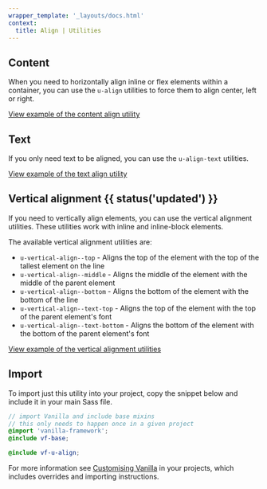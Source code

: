 ```yaml
---
wrapper_template: '_layouts/docs.html'
context:
  title: Align | Utilities
---
```


## Content

When you need to horizontally align inline or flex elements within a container,
you can use the `u-align` utilities to force them to align center, left or
right.

<div class="embedded-example"><a href="/docs/examples/utilities/align/content" class="js-example">
View example of the content align utility
</a></div>

## Text

If you only need text to be aligned, you can use the `u-align-text` utilities.

<div class="embedded-example"><a href="/docs/examples/utilities/align/text" class="js-example">
View example of the text align utility
</a></div>

## Vertical alignment {{ status('updated') }}

If you need to vertically align elements, you can use the vertical alignment utilities. These utilities work with inline and inline-block elements.

The available vertical alignment utilities are:

- `u-vertical-align--top` - Aligns the top of the element with the top of the tallest element on the line
- `u-vertical-align--middle` - Aligns the middle of the element with the middle of the parent element
- `u-vertical-align--bottom` - Aligns the bottom of the element with the bottom of the line
- `u-vertical-align--text-top` - Aligns the top of the element with the top of the parent element's font
- `u-vertical-align--text-bottom` - Aligns the bottom of the element with the bottom of the parent element's font

<div class="embedded-example"><a href="/docs/examples/utilities/align/vertical-align" class="js-example">
View example of the vertical alignment utilities
</a></div>

## Import

To import just this utility into your project, copy the snippet below and
include it in your main Sass file.

```scss
// import Vanilla and include base mixins
// this only needs to happen once in a given project
@import 'vanilla-framework';
@include vf-base;

@include vf-u-align;
```

For more information see [Customising Vanilla](/docs/customising-vanilla/) in
your projects, which includes overrides and importing instructions.
